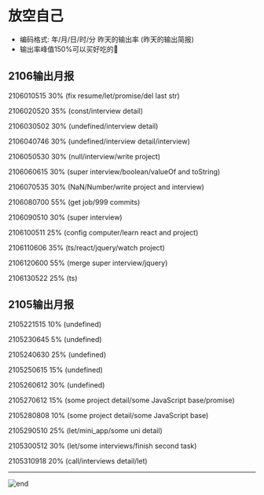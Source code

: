 
# 放空自己
- 编码格式: 年/月/日/时/分 昨天的输出率 (昨天的输出简报)
- 输出率峰值150%可以买好吃的🍖

## 2106输出月报

2106010515 30% (fix resume/let/promise/del last str)

2106020520 35% (const/interview detail)

2106030502 30% (undefined/interview detail)

2106040746 30% (undefined/interview detail/interview)

2106050530 30% (null/interview/write project)

2106060615 30% (super interview/boolean/valueOf and toString)

2106070535 30% (NaN/Number/write project and interview)

2106080700 55% (get job/999 commits)

2106090510 30% (super interview)

2106100511 25% (config computer/learn react and project)

2106110606 35% (ts/react/jquery/watch project)

2106120600 55% (merge super interview/jquery)

2106130522 25% (ts)






























## 2105输出月报

2105221515 10% (undefined)

2105230645 5% (undefined)

2105240630 25% (undefined)

2105250615 15% (undefined)

2105260612 30% (undefined)

2105270612 15% (some project detail/some JavaScript base/promise)

2105280808 10% (some project detail/some JavaScript base)

2105290510 25% (let/mini_app/some uni detail)

2105300512 30% (let/some interviews/finish second task)

2105310918 20% (call/interviews detail/let)

------
![end](https://gitee.com/techpang/img_emoji_libs/raw/master/img_bed/markdown_images/end.jpg '富婆加我吧不想努力了')
